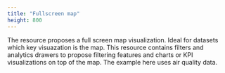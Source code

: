 ```yaml
---
title: "Fullscreen map"
height: 800
---
```


The resource proposes a full screen map visualization. Ideal for datasets which key visuazation is the map. This resource contains filters and analytics drawers to propose filtering features and charts or KPI visualizations on top of the map. The example here uses air quality data.
